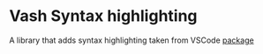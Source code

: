 # Vash Syntax highlighting

A library that adds syntax highlighting taken from VSCode [package]('https://github.com/mrmlnc/vscode-vash')

